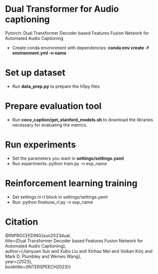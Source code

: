 # Dual Transformer for Audio captioning
Pytorch: Dual Transformer Decoder based Features Fusion Network for Automated Audio Captioning
+ Create conda environment with dependencies: **conda env create -f environment.yml -n name**
# Set up dataset
+ Run **data_prep.py** to prepare the h5py files
# Prepare evaluation tool 
+ Run **coco_caption/get_stanford_models.sh** to download the libraries necessary for evaluating the metrics.
# Run experiments
+ Set the parameters you want in **settings/settings.yaml**
+ Run experiments: python train.py -n exp_name
# Reinforcement learning training
+ Set settings in rl block in settings/settings.yaml
+ Run: python finetune_rl.py -n exp_name
# Citation
@INPROCEEDING{sun2023dual, <br>
      title={Dual Transformer Decoder based Features Fusion Network for Automated Audio Captioning},  <br>
      author={Jianyuan Sun and Xubo Liu and Xinhao Mei and Volkan Kılıç and Mark D. Plumbley and Wenwu Wang}, <br>
      year={2023}, <br>
      booktitle={INTERSPEECH2023}} <br>

